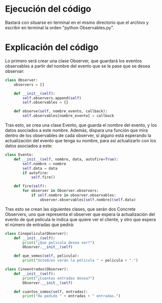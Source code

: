 # Ejecución del código

Bastará con situarse en terminal en el mismo directorio que el archivo y escribir en terminal la orden "python Observables.py".

# Explicación del código

Lo primero será crear una clase Observer, que guardará los eventos observables a partir del nombre del evento que se le pase que se desea observar:

```python
class Observer:
    observers = []

    def __init__(self):
        self.observers.append(self)
        self.observables = {}

    def observe(self, nombre_evento, callback):
        self.observables[nombre_evento] = callback
```

Tras esto, se crea una clase Evento, que guarda el nombre del evento, y los datos asociados a este nombre. Además, dispara una función que mira dentro de los observables de cada observer, si alguno está esperando la actualización del evento que tenga su nombre, para así actualizarlo con los datos asociados a este:

```python
class Evento:
    def __init__(self, nombre, data, autofire=True):
        self.nombre = nombre
        self.data = data
        if autofire:
            self.fire()

    def fire(self):
        for observer in Observer.observers:
            if self.nombre in observer.observables:
                observer.observables[self.nombre](self.data)
```

Tras esto se crean las siguientes clases, que serán dos Concrete Observers, uno que representa el observer que espera la actualización del evento de qué película le indica que quiere ver el cliente, y otro que espera el número de entradas que pedirá:

```python
class Cinepelicula(Observer):
    def __init__(self):
        print("¿Que pelicula desea ver?")
        Observer.__init__(self)

    def que_vemos(self, pelicula):
        print("Usted/es verán la película " + pelicula + ".")
```

```python
class Cineentradas(Observer):
    def __init__(self):
        print("¿Cuantas entradas desea?")
        Observer.__init__(self)

    def cuantos_somos(self, entradas):
        print("Ha pedido " + entradas + " entradas.")
```


